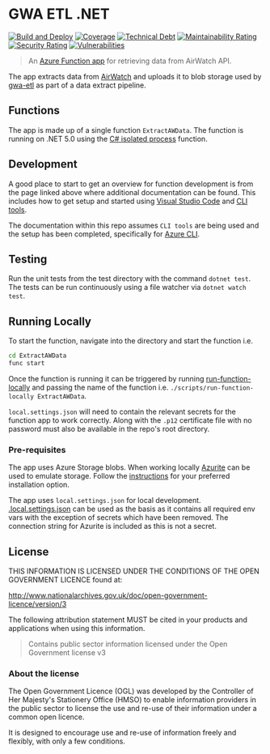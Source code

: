 # GWA ETL .NET

[![Build and Deploy](https://github.com/DEFRA/gwa-etl-dotnet/actions/workflows/build-and-deploy.yml/badge.svg)](https://github.com/DEFRA/gwa-etl-dotnet/actions/workflows/build-and-deploy.yml)
[![Coverage](https://sonarcloud.io/api/project_badges/measure?project=DEFRA_gwa-etl-dotnet&metric=coverage)](https://sonarcloud.io/dashboard?id=DEFRA_gwa-etl-dotnet)
[![Technical Debt](https://sonarcloud.io/api/project_badges/measure?project=DEFRA_gwa-etl-dotnet&metric=sqale_index)](https://sonarcloud.io/dashboard?id=DEFRA_gwa-etl-dotnet)
[![Maintainability Rating](https://sonarcloud.io/api/project_badges/measure?project=DEFRA_gwa-etl-dotnet&metric=sqale_rating)](https://sonarcloud.io/dashboard?id=DEFRA_gwa-etl-dotnet)\
[![Security Rating](https://sonarcloud.io/api/project_badges/measure?project=DEFRA_gwa-etl-dotnet&metric=security_rating)](https://sonarcloud.io/dashboard?id=DEFRA_gwa-etl-dotnet)
[![Vulnerabilities](https://sonarcloud.io/api/project_badges/measure?project=DEFRA_gwa-etl-dotnet&metric=vulnerabilities)](https://sonarcloud.io/dashboard?id=DEFRA_gwa-etl-dotnet)

> An [Azure Function app](https://azure.microsoft.com/en-gb/services/functions/)
> for retrieving data from AirWatch API.

The app extracts data from
[AirWatch](https://www.vmware.com/products/workspace-one.html) and uploads it
to blob storage used by [gwa-etl](https://github.com/DEFRA/gwa-etl) as part of
a data extract pipeline.

## Functions

The app is made up of a single function `ExtractAWData`. The function is
running on .NET 5.0 using the
[C# isolated process](https://docs.microsoft.com/en-us/azure/azure-functions/dotnet-isolated-process-guide)
function.

## Development

A good place to start to get an overview for function development is from the
page linked above where additional documentation can be found. This includes
how to get setup and started using
[Visual Studio Code](https://docs.microsoft.com/en-us/azure/azure-functions/dotnet-isolated-process-developer-howtos?pivots=development-environment-vscode)
and
[CLI tools](https://docs.microsoft.com/en-us/azure/azure-functions/dotnet-isolated-process-developer-howtos?pivots=development-environment-cli).

The documentation within this repo assumes `CLI tools` are being used and
the setup has been completed, specifically for
[Azure CLI](https://docs.microsoft.com/en-us/cli/azure/install-azure-cli).

## Testing

Run the unit tests from the test directory with the command `dotnet test`.
The tests can be run continuously using a file watcher via `dotnet watch test`.

## Running Locally

To start the function, navigate into the directory and start the function i.e.

```bash
cd ExtractAWData
func start
```

Once the function is running it can be triggered by running
[run-function-locally](./scripts/run-function-locally)
and passing the name of the function i.e.
`./scripts/run-function-locally ExtractAWData`.

`local.settings.json` will need to contain the relevant secrets for
the function app to work correctly. Along with the `.p12` certificate file
with no password must also be available in the repo's root directory.

### Pre-requisites

The app uses Azure Storage blobs. When working locally
[Azurite](https://github.com/Azure/Azurite) can be used to emulate storage.
Follow the
[instructions](https://docs.microsoft.com/en-us/azure/storage/common/storage-use-azurite)
for your preferred installation option.

The app uses `local.settings.json` for local development.
[.local.settings.json](.local.settings.json) can be used as the
basis as it contains all required env vars with the exception of secrets which
have been removed. The connection string for Azurite is included as this is not
a secret.

## License

THIS INFORMATION IS LICENSED UNDER THE CONDITIONS OF THE OPEN GOVERNMENT
LICENCE found at:

<http://www.nationalarchives.gov.uk/doc/open-government-licence/version/3>

The following attribution statement MUST be cited in your products and
applications when using this information.

> Contains public sector information licensed under the Open Government license
> v3

### About the license

The Open Government Licence (OGL) was developed by the Controller of Her
Majesty's Stationery Office (HMSO) to enable information providers in the
public sector to license the use and re-use of their information under a common
open licence.

It is designed to encourage use and re-use of information freely and flexibly,
with only a few conditions.
